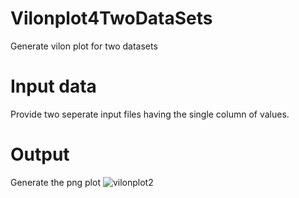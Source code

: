 # Vilonplot4TwoDataSets
Generate vilon plot for two datasets
# Input data
Provide two seperate input files having the single column of values.
# Output
Generate the png plot
![vilonplot2](https://github.com/user-attachments/assets/7e7aa84a-1b83-4c79-8bf1-7c91a8f2bddd)
